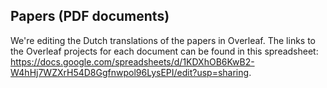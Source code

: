 ## Papers (PDF documents)
We're editing the Dutch translations of the papers in Overleaf. The links to the Overleaf projects for each document can be found in this spreadsheet: https://docs.google.com/spreadsheets/d/1KDXhOB6KwB2-W4hHj7WZXrH54D8Ggfnwpol96LysEPI/edit?usp=sharing. 
